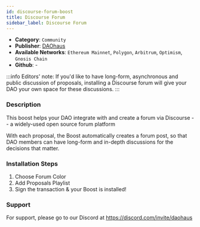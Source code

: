 ```yaml
---
id: discourse-forum-boost
title: Discourse Forum
sidebar_label: Discourse Forum
---
```


* **Category**: `Community`
* **Publisher**: [DAOhaus](https://app.daohaus.club/dao/0x64/0xef3d8c4fbb1860fceab16595db7e650cd5ad51c1)
* **Available Networks**: `Ethereum Mainnet`,  `Polygon`, `Arbitrum`, `Optimism`, `Gnosis Chain`
* **Github**: -

:::info
Editors' note: If you'd like to have long-form, asynchronous and public discussion of proposals, installing a Discourse forum will give your DAO your own space for these discussions.
::: 
### Description 

This boost helps your DAO integrate with and create a forum via Discourse -- a widely-used open source forum platform

With each proposal, the Boost automatically creates a forum post, so that DAO members can have long-form and in-depth discussions for the decisions that matter.

### Installation Steps 

1. Choose Forum Color
3. Add Proposals Playlist
4. Sign the transaction & your Boost is installed! 

### Support 

For support, please go to our Discord at https://discord.com/invite/daohaus
